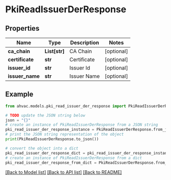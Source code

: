 # PkiReadIssuerDerResponse


## Properties

Name | Type | Description | Notes
------------ | ------------- | ------------- | -------------
**ca_chain** | **List[str]** | CA Chain | [optional] 
**certificate** | **str** | Certificate | [optional] 
**issuer_id** | **str** | Issuer Id | [optional] 
**issuer_name** | **str** | Issuer Name | [optional] 

## Example

```python
from ahvac.models.pki_read_issuer_der_response import PkiReadIssuerDerResponse

# TODO update the JSON string below
json = "{}"
# create an instance of PkiReadIssuerDerResponse from a JSON string
pki_read_issuer_der_response_instance = PkiReadIssuerDerResponse.from_json(json)
# print the JSON string representation of the object
print(PkiReadIssuerDerResponse.to_json())

# convert the object into a dict
pki_read_issuer_der_response_dict = pki_read_issuer_der_response_instance.to_dict()
# create an instance of PkiReadIssuerDerResponse from a dict
pki_read_issuer_der_response_from_dict = PkiReadIssuerDerResponse.from_dict(pki_read_issuer_der_response_dict)
```
[[Back to Model list]](../README.md#documentation-for-models) [[Back to API list]](../README.md#documentation-for-api-endpoints) [[Back to README]](../README.md)


